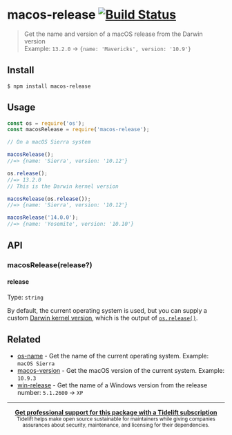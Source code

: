 # macos-release [![Build Status](https://travis-ci.org/sindresorhus/macos-release.svg?branch=master)](https://travis-ci.org/sindresorhus/macos-release)

> Get the name and version of a macOS release from the Darwin version<br>
> Example: `13.2.0` → `{name: 'Mavericks', version: '10.9'}`


## Install

```
$ npm install macos-release
```


## Usage

```js
const os = require('os');
const macosRelease = require('macos-release');

// On a macOS Sierra system

macosRelease();
//=> {name: 'Sierra', version: '10.12'}

os.release();
//=> 13.2.0
// This is the Darwin kernel version

macosRelease(os.release());
//=> {name: 'Sierra', version: '10.12'}

macosRelease('14.0.0');
//=> {name: 'Yosemite', version: '10.10'}
```


## API

### macosRelease(release?)

#### release

Type: `string`

By default, the current operating system is used, but you can supply a custom [Darwin kernel version](http://en.wikipedia.org/wiki/Darwin_%28operating_system%29#Release_history), which is the output of [`os.release()`](http://nodejs.org/api/os.html#os_os_release).


## Related

- [os-name](https://github.com/sindresorhus/os-name) - Get the name of the current operating system. Example: `macOS Sierra`
- [macos-version](https://github.com/sindresorhus/macos-version) - Get the macOS version of the current system. Example: `10.9.3`
- [win-release](https://github.com/sindresorhus/win-release) - Get the name of a Windows version from the release number: `5.1.2600` → `XP`


---

<div align="center">
	<b>
		<a href="https://tidelift.com/subscription/pkg/npm-macos-release?utm_source=npm-macos-release&utm_medium=referral&utm_campaign=readme">Get professional support for this package with a Tidelift subscription</a>
	</b>
	<br>
	<sub>
		Tidelift helps make open source sustainable for maintainers while giving companies<br>assurances about security, maintenance, and licensing for their dependencies.
	</sub>
</div>
